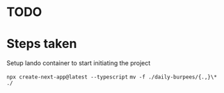 # TODO

# Steps taken

Setup lando container to start initiating the project

`npx create-next-app@latest --typescript`
`mv -f ./daily-burpees/{.,}\* ./`
